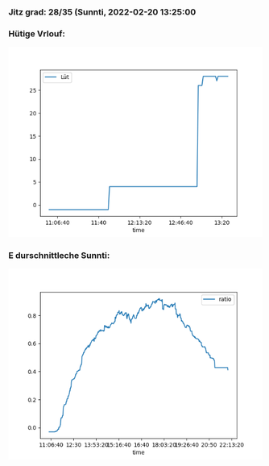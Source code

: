 ### Jitz grad: 28/35 (Sunnti, 2022-02-20 13:25:00

### Hütige Vrlouf:
![Graph](Today.png)

### E durschnittleche Sunnti:
![Graph](Sunnti.png)